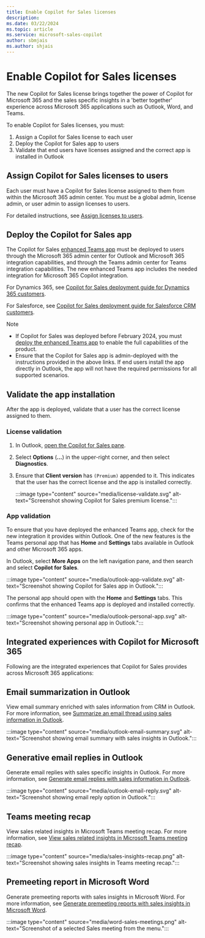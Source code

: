 ```yaml
---
title: Enable Copilot for Sales licenses
description: 
ms.date: 03/22/2024
ms.topic: article
ms.service: microsoft-sales-copilot
author: sbmjais
ms.author: shjais
---
```


# Enable Copilot for Sales licenses

The new Copilot for Sales license brings together the power of Copilot for Microsoft 365 and the sales specific insights in a 'better together' experience across Microsoft 365 applications such as Outlook, Word, and Teams. 

To enable Copilot for Sales licenses, you must:

1. Assign a Copilot for Sales license to each user 
2. Deploy the Copilot for Sales app to users
3. Validate that end users have licenses assigned and the correct app is installed in Outlook

## Assign Copilot for Sales licenses to users

Each user must have a Copilot for Sales license assigned to them from within the Microsoft 365 admin center. You must be a global admin, license admin, or user admin to assign licenses to users.

For detailed instructions, see [Assign licenses to users](/microsoft-365/admin/manage/assign-licenses-to-users?view=o365-worldwide).

## Deploy the Copilot for Sales app

The Copilot for Sales [enhanced Teams app](whats-new-copilot-sales.md#enhanced-teams-app-support) must be deployed to users through the Microsoft 365 admin center for Outlook and Microsoft 365 integration capabilities, and through the Teams admin center for Teams integration capabilities. The new enhanced Teams app includes the needed integration for Microsoft 365 Copilot integration. 

For Dynamics 365, see [Copilot for Sales deployment guide for Dynamics 365 customers](deploy-viva-sales-d365.md).

For Salesforce, see [Copilot for Sales deployment guide for Salesforce CRM customers](deploy-viva-sales-sf.md).

> [!NOTE]
> - If Copilot for Sales was deployed before February 2024, you must [deploy the enhanced Teams app](whats-new-copilot-sales.md#update-existing-sales-copilot-deployments) to enable the full capabilities of the product.
> - Ensure that the Copilot for Sales app is admin-deployed with the instructions provided in the above links. If end users install the app directly in Outlook, the app will not have the required permissions for all supported scenarios.

## Validate the app installation

After the app is deployed, validate that a user has the correct license assigned to them.

### License validation

1. In Outlook, [open the Copilot for Sales pane](open-app.md#access-copilot-for-sales-in-outlook).
2. Select **Options** (**...**) in the upper-right corner, and then select **Diagnostics**.
3. Ensure that **Client version** has `(Premium)` appended to it. This indicates that the user has the correct license and the app is installed correctly.

    :::image type="content" source="media/license-validate.svg" alt-text="Screenshot showing Copilot for Sales premium license.":::

### App validation

To ensure that you have deployed the enhanced Teams app, check for the new integration it provides within Outlook. One of the new features is the Teams personal app that has **Home** and **Settings** tabs available in Outlook and other Microsoft 365 apps.

In Outlook, select **More Apps** on the left navigation pane, and then search and select **Copilot for Sales**. 

:::image type="content" source="media/outlook-app-validate.svg" alt-text="Screenshot showing Copilot for Sales app in Outlook.":::

The personal app should open with the **Home** and **Settings** tabs. This confirms that the enhanced Teams app is deployed and installed correctly.

:::image type="content" source="media/outlook-personal-app.svg" alt-text="Screenshot showing personal app in Outlook.":::

## Integrated experiences with Copilot for Microsoft 365

Following are the integrated experiences that Copilot for Sales provides across Microsoft 365 applications:

## Email summarization in Outlook

View email summary enriched with sales information from CRM in Outlook. For more information, see [Summarize an email thread using sales information in Outlook](email-summary-premium.md).

:::image type="content" source="media/outlook-email-summary.svg" alt-text="Screenshot showing email summary with sales insights in Outlook.":::

## Generative email replies in Outlook

Generate email replies with sales specific insights in Outlook. For more information, see [Generate email replies with sales information in Outlook](email-replies-premium.md).

:::image type="content" source="media/outlook-email-reply.svg" alt-text="Screenshot showing email reply option in Outlook.":::

## Teams meeting recap

View sales related insights in Microsoft Teams meeting recap. For more information, see [View sales related insights in Microsoft Teams meeting recap](view-meeting-summary-recap.md).

:::image type="content" source="media/sales-insights-recap.png" alt-text="Screenshot showing sales insights in Teams meeting recap.":::

## Premeeting report in Microsoft Word

Generate premeeting reports with sales insights in Microsoft Word. For more information, see [Generate premeeting reports with sales insights in Microsoft Word](meeting-report-word.md).

:::image type="content" source="media/word-sales-meetings.png" alt-text="Screenshot of a selected Sales meeting from the menu.":::